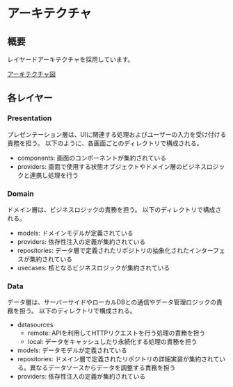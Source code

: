 # アーキテクチャ

## 概要

レイヤードアーキテクチャを採用しています。

[アーキテクチャ図](./architecture.png)

## 各レイヤー

### Presentation

プレゼンテーション層は、UIに関連する処理およびユーザーの入力を受け付ける責務を担う。
以下のように、各画面ごとのディレクトリで構成される。

- components: 画面のコンポーネントが集約されている
- providers: 画面で使用する状態オブジェクトやドメイン層のビジネスロジックと連携し処理を行う

### Domain

ドメイン層は、ビジネスロジックの責務を担う。
以下のディレクトリで構成される。

- models: ドメインモデルが定義されている
- providers: 依存性注入の定義が集約されている
- repositories: データ層で定義されたリポジトリの抽象化されたインターフェスが集約されている
- usecases: 核となるビジネスロジックが集約されている

### Data

データ層は、サーバーサイドやローカルDBとの通信やデータ管理ロジックの責務を担う。
以下のディレクトリで構成される。

- datasources
  - remote: APIを利用してHTTPリクエストを行う処理の責務を担う
  - local: データをキャッシュしたり永続化する処理の責務を担う
- models: データモデルが定義されている
- repositories: ドメイン層で定義されたリポジトリの詳細実装が集約されている。異なるデータソースからデータを調整する責務を担う
- providers: 依存性注入の定義が集約されている

